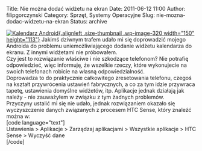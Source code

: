 Title: Nie można dodać widżetu na ekran
Date: 2011-06-12 11:00
Author: filipgorczynski
Category: Sprzęt, Systemy Operacyjne
Slug: nie-mozna-dodac-widzetu-na-ekran
Status: archive

[![Kalendarz Android](http://filipgorczynski.files.wordpress.com/2011/06/android_calendar.jpg?w=150 "android_calendar"){.alignleft .size-thumbnail .wp-image-320 width="150" height="113"}](http://filipgorczynski.files.wordpress.com/2011/06/android_calendar.jpg) Jakimś dziwnym trafem udało mi się doprowadzić mojego Androida do problemu uniemożliwiającego dodanie widżetu kalendarza do ekranu. Z innymi widżetami nie próbowałem.  
Czy jest to rozwiązanie właściwe i nie szkodzące telefonom? Nie potrafię odpowiedzieć, więc informuję, że wszelkie rzeczy, które wykonujecie na swoich telefonach robicie na własną odpowiedzialność.  
Doprowadza to do praktycznie całkowitego zresetowania telefonu, czegoś na kształt przywrócenia ustawień fabrycznych, a co za tym idzie przywraca tapetę, ustawienia domyślne widżetów, itp. Aplikacje jednak działają jak należy - nie zauważyłem w związku z tym żadnych problemów.  
Przyczyny ustalić mi się nie udało, jednak rozwiązaniem okazało się wyczyszczenie danych związanych z procesem HTC Sense, który znaleźć można w:  
\[code language="text"\]  
Ustawienia \> Aplikacje \> Zarządzaj aplikacjami \> Wszystkie aplikacje \> HTC Sense \> Wyczyść dane  
\[/code\]
